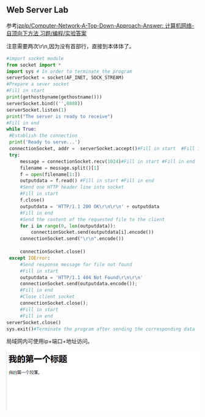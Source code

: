 ## Web Server Lab

参考[jzplp/Computer-Network-A-Top-Down-Approach-Answer: 计算机网络-自顶向下方法 习题/编程/实验答案](https://github.com/jzplp/Computer-Network-A-Top-Down-Approach-Answer?tab=readme-ov-file)

注意需要两次\r\n,因为没有首部行，直接到本体体了。

```python
#import socket module
from socket import *
import sys # In order to terminate the program
serverSocket = socket(AF_INET, SOCK_STREAM)
#Prepare a sever socket
#Fill in start
print(gethostbyname(gethostname()))
serverSocket.bind(('',8888))
serverSocket.listen(1)
print("The server is ready to receive")
#Fill in end
while True:
 #Establish the connection
 print('Ready to serve...')
 connectionSocket, addr =  serverSocket.accept()#Fill in start  #Fill in end 
 try:
     message = connectionSocket.recv(1024)#Fill in start #Fill in end 
     filename = message.split()[1] 
     f = open(filename[1:]) 
     outputdata = f.read() #Fill in start #Fill in end 
     #Send one HTTP header line into socket
     #Fill in start
     f.close()
     outputdata = 'HTTP/1.1 200 OK\r\n\r\n' + outputdata
     #Fill in end 
     #Send the content of the requested file to the client
     for i in range(0, len(outputdata)): 
         connectionSocket.send(outputdata[i].encode())
     connectionSocket.send("\r\n".encode())
     
     connectionSocket.close()
 except IOError:
     #Send response message for file not found
     #Fill in start 
     outputdata = 'HTTP/1.1 404 Not Found\r\n\r\n'
     connectionSocket.send(outputdata.encode());
     #Fill in end
     #Close client socket
     connectionSocket.close();
     #Fill in start
     #Fill in end 
serverSocket.close()
sys.exit()#Terminate the program after sending the corresponding data 
```

局域网内可使用ip+端口+地址访问。

![image-20241003193338907](Lab1/image-20241003193338907.png)
